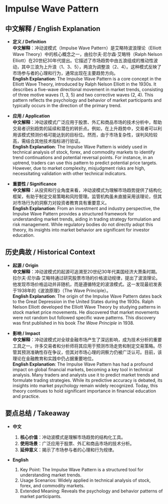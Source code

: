 # Impulse Wave Pattern

## 中文解释 / English Explanation

* **定义 / Definition**  
  **中文解释**：冲动波模式（Impulse Wave Pattern）是艾略特波浪理论（Elliott Wave Theory）中的核心概念之一，由拉尔夫·尼尔森·艾略特（Ralph Nelson Elliott）在20世纪30年代提出。它描述了市场趋势中由五浪组成的推动性波动，其中三浪为上升浪（1、3、5），两浪为调整浪（2、4）。这种模式反映了市场参与者的心理和行为，通常出现在主要趋势方向。  
  **English Explanation**: The Impulse Wave Pattern is a core concept in the Elliott Wave Theory, introduced by Ralph Nelson Elliott in the 1930s. It describes a five-wave directional movement in market trends, consisting of three motive waves (1, 3, 5) and two corrective waves (2, 4). This pattern reflects the psychology and behavior of market participants and typically occurs in the direction of the primary trend.

* **应用 / Application**  
  **中文解释**：冲动波模式广泛应用于股票、外汇和商品市场的技术分析中，帮助交易者识别趋势的延续和潜在的转折点。例如，在上升趋势中，交易者可以利用该模式预测价格可能达到的目标位。然而，由于市场复杂性，误判风险较高，需结合其他技术指标进行验证。  
  **English Explanation**: The Impulse Wave Pattern is widely used in technical analysis of stock, forex, and commodity markets to identify trend continuations and potential reversal points. For instance, in an uptrend, traders can use this pattern to predict potential price targets. However, due to market complexity, misjudgment risks are high, necessitating validation with other technical indicators.

* **重要性 / Significance**  
  **中文解释**：从投资和行业角度来看，冲动波模式为理解市场趋势提供了结构化框架，有助于制定交易策略和风险管理。监管机构虽未直接采用该理论，但其对市场行为的洞察力对投资者教育具有重要意义。  
  **English Explanation**: From an investment and industry perspective, the Impulse Wave Pattern provides a structured framework for understanding market trends, aiding in trading strategy formulation and risk management. While regulatory bodies do not directly adopt this theory, its insights into market behavior are significant for investor education.

## 历史典故 / Historical Context

* **起源 / Origin**  
  **中文解释**：冲动波模式的起源可追溯至20世纪30年代美国经济大萧条时期。拉尔夫·尼尔森·艾略特通过研究股票市场的价格波动规律，提出了波浪理论。他发现市场价格运动并非随机，而是遵循特定的波浪模式。这一发现最初发表于1938年的《波浪原理》（The Wave Principle）。  
  **English Explanation**: The origin of the Impulse Wave Pattern dates back to the Great Depression in the United States during the 1930s. Ralph Nelson Elliott developed the Elliott Wave Theory by studying patterns in stock market price movements. He discovered that market movements were not random but followed specific wave patterns. This discovery was first published in his book *The Wave Principle* in 1938.

* **影响 / Impact**  
  **中文解释**：冲动波模式对全球金融市场产生了深远影响，成为技术分析的重要工具之一。许多交易者和分析师将其应用于预测市场走势和制定交易策略。尽管其预测准确性存在争议，但其对市场心理的洞察力仍被广泛认可。目前，该理论在金融教育和实践中仍占据重要地位。  
  **English Explanation**: The Impulse Wave Pattern has had a profound impact on global financial markets, becoming a key tool in technical analysis. Many traders and analysts use it to predict market trends and formulate trading strategies. While its predictive accuracy is debated, its insights into market psychology remain widely recognized. Today, this theory continues to hold significant importance in financial education and practice.

## 要点总结 / Takeaway

* **中文**  
  1. **核心价值**：冲动波模式是理解市场趋势的结构化工具。
  2. **使用场景**：广泛应用于股票、外汇和商品市场的技术分析。
  3. **延伸意义**：揭示了市场参与者的心理和行为规律。

* **English**  
  1. Key Point: The Impulse Wave Pattern is a structured tool for understanding market trends.
  2. Usage Scenarios: Widely applied in technical analysis of stock, forex, and commodity markets.
  3. Extended Meaning: Reveals the psychology and behavior patterns of market participants.